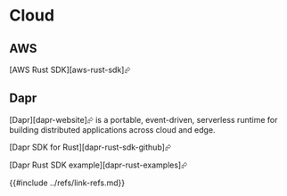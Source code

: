 # Cloud

## AWS

[AWS Rust SDK][aws-rust-sdk]⮳

## Dapr

[Dapr][dapr-website]⮳ is a portable, event-driven, serverless runtime for building distributed applications across cloud and edge.

[Dapr SDK for Rust][dapr-rust-sdk-github]⮳

[Dapr Rust SDK example][dapr-rust-examples]⮳

{{#include ../refs/link-refs.md}}
